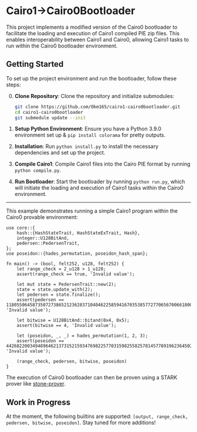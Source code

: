 # Cairo1->Cairo0Bootloader

This project implements a modified version of the Cairo0 bootloader to facilitate the loading and execution of Cairo1 compiled PIE zip files. This enables interoperability between Cairo1 and Cairo0, allowing Cairo1 tasks to run within the Cairo0 bootloader environment.

## Getting Started

To set up the project environment and run the bootloader, follow these steps:

0. **Clone Repository**: Clone the repository and initialize submodules:
   ```bash
   git clone https://github.com/Okm165/cairo1-cairo0bootloader.git
   cd cairo1-cairo0bootloader
   git submodule update --init
   ```

1. **Setup Python Environment**: Ensure you have a Python 3.9.0 environment set up & `pip install colorama` for pretty outputs.

2. **Installation**: Run `python install.py` to install the necessary dependencies and set up the project.

3. **Compile Cairo1**: Compile Cairo1 files into the Cairo PIE format by running `python compile.py`.

4. **Run Bootloader**: Start the bootloader by running `python run.py`, which will initiate the loading and execution of Cairo1 tasks within the Cairo0 environment.

---

This example demonstrates running a simple Cairo1 program within the Cairo0 provable environment:

```cairo
use core::{
    hash::{HashStateTrait, HashStateExTrait, Hash},
    integer::U128BitAnd,
    pedersen::PedersenTrait,
};
use poseidon::{hades_permutation, poseidon_hash_span};

fn main() -> (bool, felt252, u128, felt252) {
    let range_check = 2_u128 > 1_u128;
    assert(range_check == true, 'Invalid value');

    let mut state = PedersenTrait::new(2);
    state = state.update_with(2);
    let pedersen = state.finalize();
    assert(pedersen == 1180550645873507273865212362837104046225859416703538577277065670066180087996, 'Invalid value');

    let bitwise = U128BitAnd::bitand(0x4, 0x5);
    assert(bitwise == 4, 'Invalid value');

    let (poseidon, _, _) = hades_permutation(1, 2, 3);
    assert(poseidon == 442682200349489646213731521593476982257703159825582578145778919623645026501, 'Invalid value');

    (range_check, pedersen, bitwise, poseidon)
}
```

The execution of Cairo0 bootloader can then be proven using a STARK prover like [stone-prover](https://github.com/starkware-libs/stone-prover).

## Work in Progress

At the moment, the following builtins are supported: `[output, range_check, pedersen, bitwise, poseidon]`. Stay tuned for more additions!